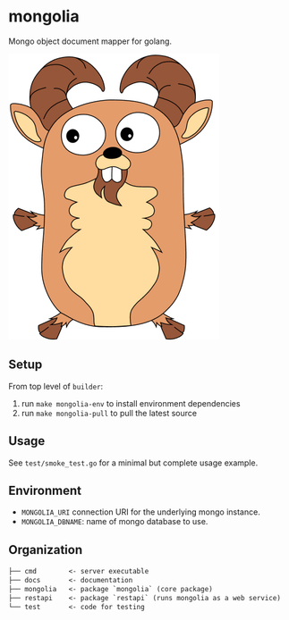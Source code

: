mongolia
========
Mongo object document mapper for golang.

![IBEX](docs/ibex.png)

Setup
-----
From top level of `builder`:
1. run `make mongolia-env` to install environment dependencies
2. run `make mongolia-pull` to pull the latest source

Usage
-----
See `test/smoke_test.go` for a minimal but complete usage example.

Environment
-----------
* `MONGOLIA_URI` connection URI for the underlying mongo instance.
* `MONGOLIA_DBNAME`: name of mongo database to use.

Organization
------------
```
├── cmd        <- server executable
├── docs       <- documentation
├── mongolia   <- package `mongolia` (core package)
├── restapi    <- package `restapi` (runs mongolia as a web service)
└── test       <- code for testing
```

